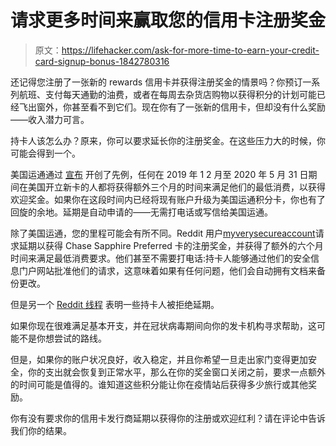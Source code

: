 # 请求更多时间来赢取您的信用卡注册奖金

> 原文：<https://lifehacker.com/ask-for-more-time-to-earn-your-credit-card-signup-bonus-1842780316>

还记得您注册了一张新的 rewards 信用卡并获得注册奖金的情景吗？你预订一系列航班、支付每天通勤的油费，或者在每周去杂货店购物以获得积分的计划可能已经飞出窗外，你甚至看不到它们。现在你有了一张新的信用卡，但却没有什么奖励——收入潜力可言。



持卡人该怎么办？原来，你可以要求延长你的注册奖金。在这些压力大的时候，你可能会得到一个。

美国运通通过 [宣布](https://www.americanexpress.com/en-us/company/notice/covid-19/?intlink=us-aexpcomm-covid19#welcome-offers) 开创了先例，任何在 2019 年 1 2 月至 2020 年 5 月 31 日期间在美国开立新卡的人都将获得额外三个月的时间来满足他们的最低消费，以获得欢迎奖金。如果你在这段时间内已经将现有账户升级为美国运通积分卡，你也有了回旋的余地。延期是自动申请的——无需打电话或写信给美国运通。

除了美国运通，您的里程可能会有所不同。Reddit 用户[myverysecureaccount](https://www.reddit.com/r/CreditCards/comments/fxr89o/i_asked_chase_to_extend_my_csp_bonus_timeframe_by/)请求延期以获得 Chase Sapphire Preferred 卡的注册奖金，并获得了额外的六个月时间来满足最低消费要求。他们甚至不需要打电话:持卡人能够通过他们的安全信息门户网站批准他们的请求，这意味着如果有任何问题，他们会自动拥有文档来备份更改。

但是另一个 [Reddit 线程](https://www.reddit.com/r/CreditCards/comments/fxaceu/chase_signup_bonus_extended_timeframe/) 表明一些持卡人被拒绝延期。

如果你现在很难满足基本开支，并在冠状病毒期间向你的发卡机构寻求帮助，这可能不是你想尝试的路线。

但是，如果你的账户状况良好，收入稳定，并且你希望一旦走出家门变得更加安全，你的支出就会恢复到正常水平，那么在你的奖金窗口关闭之前，要求一点额外的时间可能是值得的。谁知道这些积分能让你在疫情站后获得多少旅行或其他奖励。

你有没有要求你的信用卡发行商延期以获得你的注册或欢迎红利？请在评论中告诉我们你的结果。